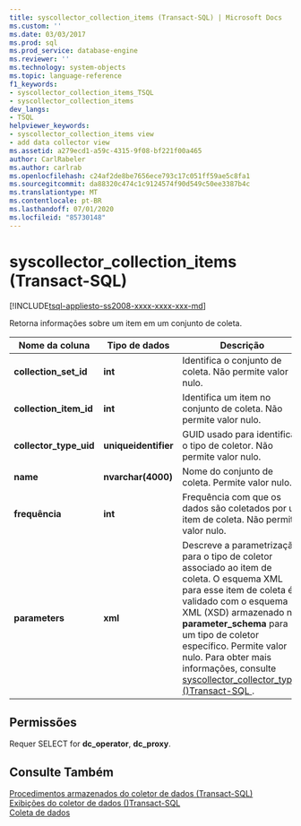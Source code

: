 ```yaml
---
title: syscollector_collection_items (Transact-SQL) | Microsoft Docs
ms.custom: ''
ms.date: 03/03/2017
ms.prod: sql
ms.prod_service: database-engine
ms.reviewer: ''
ms.technology: system-objects
ms.topic: language-reference
f1_keywords:
- syscollector_collection_items_TSQL
- syscollector_collection_items
dev_langs:
- TSQL
helpviewer_keywords:
- syscollector_collection_items view
- add data collector view
ms.assetid: a279ecd1-a59c-4315-9f08-bf221f00a465
author: CarlRabeler
ms.author: carlrab
ms.openlocfilehash: c24af2de8be7656ece793c17c051ff59ae5c8fa1
ms.sourcegitcommit: da88320c474c1c9124574f90d549c50ee3387b4c
ms.translationtype: MT
ms.contentlocale: pt-BR
ms.lasthandoff: 07/01/2020
ms.locfileid: "85730148"
---
```

# <a name="syscollector_collection_items-transact-sql"></a>syscollector_collection_items (Transact-SQL)
[!INCLUDE[tsql-appliesto-ss2008-xxxx-xxxx-xxx-md](../../includes/applies-to-version/sqlserver.md)]

  Retorna informações sobre um item em um conjunto de coleta.  
  
|Nome da coluna|Tipo de dados|Descrição|  
|-----------------|---------------|-----------------|  
|**collection_set_id**|**int**|Identifica o conjunto de coleta. Não permite valor nulo.|  
|**collection_item_id**|**int**|Identifica um item no conjunto de coleta. Não permite valor nulo.|  
|**collector_type_uid**|**uniqueidentifier**|GUID usado para identificar o tipo de coletor. Não permite valor nulo.|  
|**name**|**nvarchar(4000)**|Nome do conjunto de coleta. Permite valor nulo.|  
|**frequência**|**int**|Frequência com que os dados são coletados por um item de coleta. Não permite valor nulo.|  
|**parameters**|**xml**|Descreve a parametrização para o tipo de coletor associado ao item de coleta. O esquema XML para esse item de coleta é validado com o esquema XML (XSD) armazenado no **parameter_schema** para um tipo de coletor específico. Permite valor nulo. Para obter mais informações, consulte [syscollector_collector_types &#40;&#41;Transact-SQL ](../../relational-databases/system-catalog-views/syscollector-collector-types-transact-sql.md).|  
  
## <a name="permissions"></a>Permissões  
 Requer SELECT for **dc_operator**, **dc_proxy**.  
  
## <a name="see-also"></a>Consulte Também  
 [Procedimentos armazenados do coletor de dados &#40;Transact-SQL&#41;](../../relational-databases/system-stored-procedures/data-collector-stored-procedures-transact-sql.md)   
 [Exibições do coletor de dados &#40;&#41;Transact-SQL](../../relational-databases/system-catalog-views/data-collector-views-transact-sql.md)   
 [Coleta de dados](../../relational-databases/data-collection/data-collection.md)  
  
  
